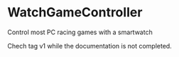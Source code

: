 # WatchGameController
Control most PC racing games with a smartwatch

Chech tag v1 while the documentation is not completed.
